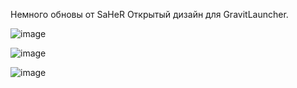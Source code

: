 Немного обновы от SaHeR
Открытый дизайн для GravitLauncher.

![image](https://inzeworld.com/img/graphics/landing/hero-main.png)


![image](https://github.com/saher228/DarkenGravitLauncherRuntime/assets/75770872/2ad2a8c4-e3fa-4af7-8244-a30dc76b2dae)

![image](https://github.com/saher228/DarkenGravitLauncherRuntime/assets/75770872/2a2c9bb7-053d-4b79-8a34-40c4d980fcf6)
